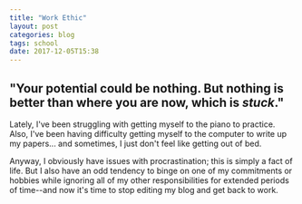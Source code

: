 ```yaml
---
title: "Work Ethic"
layout: post
categories: blog
tags: school
date: 2017-12-05T15:38
---
```


## "Your potential could be nothing. But nothing is better than where you are now, which is _stuck_."

Lately, I've been struggling with getting myself to the piano to practice. Also, I've been having difficulty getting myself to the computer to write up my papers... and sometimes, I just don't feel like getting out of bed.

Anyway, I obviously have issues with procrastination; this is simply a fact of life. But I also have an odd tendency to binge on one of my commitments or hobbies while ignoring all of my other responsibilities for extended periods of time--and now it's time to stop editing my blog and get back to work.
